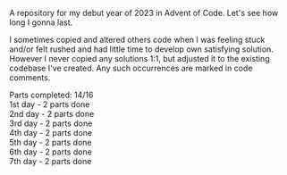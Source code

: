 A repository for my debut year of 2023 in Advent of Code. Let's see how long I gonna last.

I sometimes copied and altered others code when I was feeling stuck and/or felt rushed and had little time to develop own satisfying solution. However I never copied any solutions 1:1, but adjusted it to the existing codebase I've created. Any such occurrences are marked in code comments.

Parts completed: 14/16 <br>
1st day - 2 parts done <br>
2nd day - 2 parts done <br>
3rd day - 2 parts done <br>
4th day - 2 parts done <br>
5th day - 2 parts done <br>
6th day - 2 parts done <br>
7th day - 2 parts done <br>
